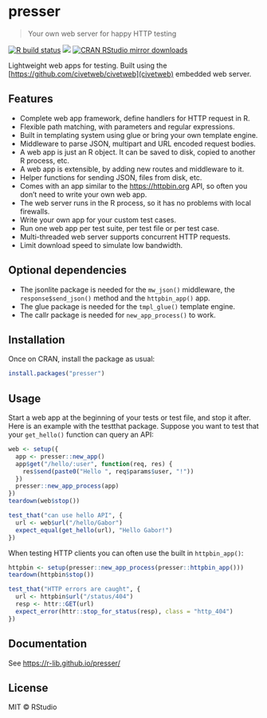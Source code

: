 
<!-- README.md is generated from README.Rmd. Please edit that file -->

# presser

> Your own web server for happy HTTP testing

<!-- badges: start -->

[![R build
status](https://github.com/gaborcsardi/pressr/workflows/R-CMD-check/badge.svg)](https://github.com/gaborcsardi/pressr/actions)
[![](http://www.r-pkg.org/badges/version/presser)](http://www.r-pkg.org/pkg/presser)
[![CRAN RStudio mirror
downloads](http://cranlogs.r-pkg.org/badges/presser)](http://www.r-pkg.org/pkg/presser)
<!-- badges: end -->

Lightweight web apps for testing. Built using the
[https://github.com/civetweb/civetweb](civetweb) embedded web server.

## Features

  - Complete web app framework, define handlers for HTTP request in R.
  - Flexible path matching, with parameters and regular expressions.
  - Built in templating system using glue or bring your own template
    engine.
  - Middleware to parse JSON, multipart and URL encoded request bodies.
  - A web app is just an R object. It can be saved to disk, copied to
    another R process, etc.
  - A web app is extensible, by adding new routes and middleware to it.
  - Helper functions for sending JSON, files from disk, etc.
  - Comes with an app similar to the <https://httpbin.org> API, so often
    you don’t need to write your own web app.
  - The web server runs in the R process, so it has no problems with
    local firewalls.
  - Write your own app for your custom test cases.
  - Run one web app per test suite, per test file or per test case.
  - Multi-threaded web server supports concurrent HTTP requests.
  - Limit download speed to simulate low bandwidth.

## Optional dependencies

  - The jsonlite package is needed for the `mw_json()` middleware, the
    `response$send_json()` method and the `httpbin_app()` app.
  - The glue package is needed for the `tmpl_glue()` template engine.
  - The callr package is needed for `new_app_process()` to work.

## Installation

Once on CRAN, install the package as usual:

``` r
install.packages("presser")
```

## Usage

Start a web app at the beginning of your tests or test file, and stop it
after. Here is an example with the testthat package. Suppose you want to
test that your `get_hello()` function can query an API:

``` r
web <- setup({
  app <- presser::new_app()
  app$get("/hello/:user", function(req, res) {
    res$send(paste0("Hello ", req$params$user, "!"))
  })
  presser::new_app_process(app)
})
teardown(web$stop())

test_that("can use hello API", {
  url <- web$url("/hello/Gabor")
  expect_equal(get_hello(url), "Hello Gabor!")
})
```

When testing HTTP clients you can often use the built in
`httpbin_app()`:

``` r
httpbin <- setup(presser::new_app_process(presser::httpbin_app()))
teardown(httpbin$stop())

test_that("HTTP errors are caught", {
  url <- httpbin$url("/status/404")
  resp <- httr::GET(url)
  expect_error(httr::stop_for_status(resp), class = "http_404")
})
```

## Documentation

See <https://r-lib.github.io/presser/>

## License

MIT © RStudio
